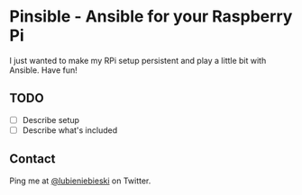 # Pinsible - Ansible for your Raspberry Pi

I just wanted to make my RPi setup persistent and play a little bit with Ansible. Have fun!

## TODO

- [ ] Describe setup
- [ ] Describe what's included

## Contact

Ping me at [@lubieniebieski](https://twitter.com/lubieniebieski) on Twitter.
